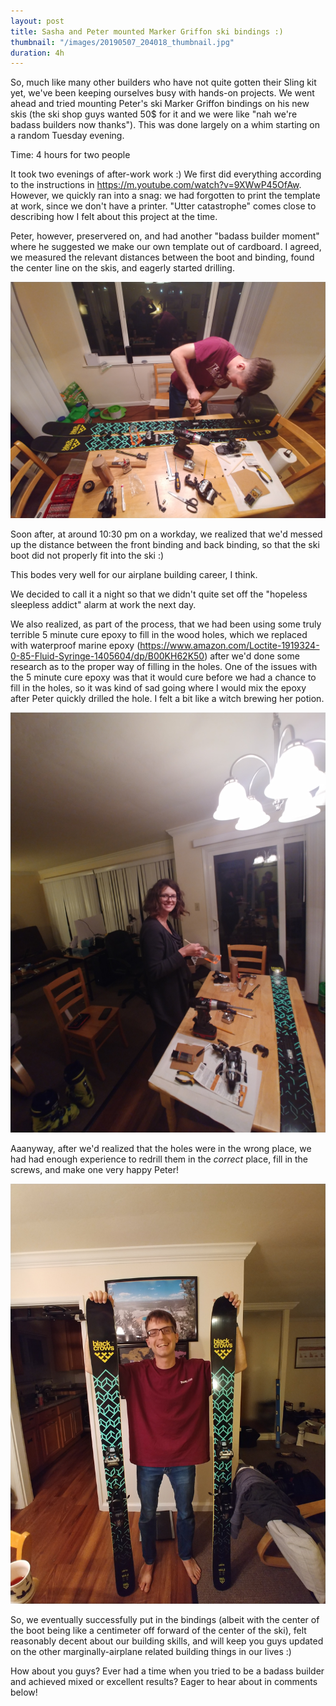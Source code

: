 ```yaml
---
layout: post
title: Sasha and Peter mounted Marker Griffon ski bindings :)
thumbnail: "/images/20190507_204018_thumbnail.jpg"
duration: 4h
---
```


So, much like many other builders who have not quite gotten their Sling kit yet, we've been keeping ourselves busy with hands-on projects. We went ahead and tried mounting Peter's ski Marker Griffon bindings on his new skis (the ski shop guys wanted 50$ for it and we were like "nah we're badass builders now thanks"). This was done largely on a whim starting on a random Tuesday evening.

Time: 4 hours for two people

It took two evenings of after-work work :) We first did everything according to the instructions in https://m.youtube.com/watch?v=9XWwP45OfAw. However, we quickly ran into a snag: we had forgotten to print the template at work, since we don't have a printer. "Utter catastrophe" comes close to describing how I felt about this project at the time. 

Peter, however, preservered on, and had another "badass builder moment" where he suggested we make our own template out of cardboard. I agreed, we measured the relevant distances between the boot and binding, found the center line on the skis, and eagerly started drilling.

![picture of Peter drilling holes](/images/20190506_224909.jpg)

Soon after, at around 10:30 pm on a workday, we realized that we'd messed up the distance between the front binding and back binding, so that the ski boot did not properly fit into the ski :)

This bodes very well for our airplane building career, I think. 

We decided to call it a night so that we didn't quite set off the "hopeless sleepless addict" alarm at work the next day. 

We also realized, as part of the process, that we had been using some truly terrible 5 minute cure epoxy to fill in the wood holes, which we replaced with waterproof marine epoxy (https://www.amazon.com/Loctite-1919324-0-85-Fluid-Syringe-1405604/dp/B00KH62K50) after we'd done some research as to the proper way of filling in the holes. One of the issues with the 5 minute cure epoxy was that it would cure before we had a chance to fill in the holes, so it was kind of sad going where I would mix the epoxy after Peter quickly drilled the hole. I felt a bit like a witch brewing her potion.

![picture of sasha brewing epoxy](/images/20190506_225802.jpg)

Aaanyway, after we'd realized that the holes were in the wrong place, we had had enough experience to redrill them in the *correct* place, fill in the screws, and make one very happy Peter!


![picture of Peter smiling broadly with skis](/images/20190507_204018.jpg)

So, we eventually successfully put in the bindings (albeit with the center of the boot being like a centimeter off forward of the center of the ski), felt reasonably decent about our building skills, and will keep you guys updated on the other marginally-airplane related building things in our lives :)

How about you guys? Ever had a time when you tried to be a badass builder and achieved mixed or excellent results? Eager to hear about in comments below!
